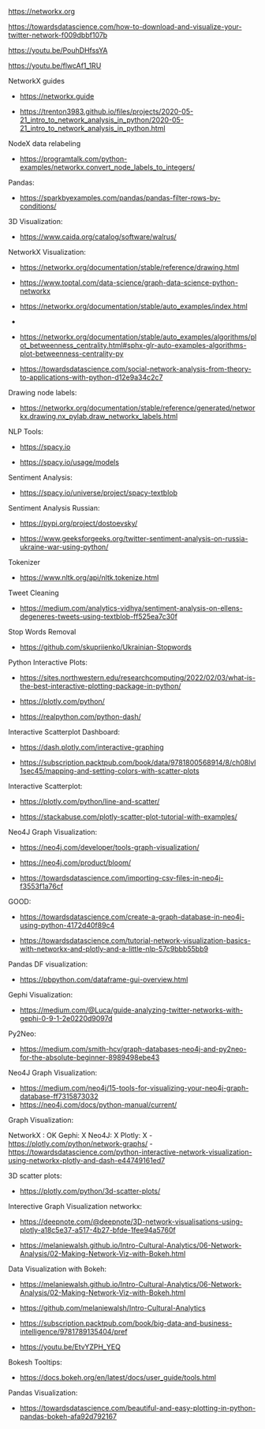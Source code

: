 https://networkx.org

https://towardsdatascience.com/how-to-download-and-visualize-your-twitter-network-f009dbbf107b


https://youtu.be/PouhDHfssYA


https://youtu.be/flwcAf1_1RU


NetworkX guides 

- https://networkx.guide

- https://trenton3983.github.io/files/projects/2020-05-21_intro_to_network_analysis_in_python/2020-05-21_intro_to_network_analysis_in_python.html

NodeX data relabeling

- https://programtalk.com/python-examples/networkx.convert_node_labels_to_integers/

Pandas:

- https://sparkbyexamples.com/pandas/pandas-filter-rows-by-conditions/

3D Visualization:

- https://www.caida.org/catalog/software/walrus/

NetworkX Visualization:

- https://networkx.org/documentation/stable/reference/drawing.html

- https://www.toptal.com/data-science/graph-data-science-python-networkx

- https://networkx.org/documentation/stable/auto_examples/index.html
- 
- https://networkx.org/documentation/stable/auto_examples/algorithms/plot_betweenness_centrality.html#sphx-glr-auto-examples-algorithms-plot-betweenness-centrality-py

- https://towardsdatascience.com/social-network-analysis-from-theory-to-applications-with-python-d12e9a34c2c7

Drawing node labels:

- https://networkx.org/documentation/stable/reference/generated/networkx.drawing.nx_pylab.draw_networkx_labels.html

NLP Tools:

- https://spacy.io

- https://spacy.io/usage/models

Sentiment Analysis:

- https://spacy.io/universe/project/spacy-textblob

Sentiment Analysis Russian:

- https://pypi.org/project/dostoevsky/

- https://www.geeksforgeeks.org/twitter-sentiment-analysis-on-russia-ukraine-war-using-python/

Tokenizer 

- https://www.nltk.org/api/nltk.tokenize.html

Tweet Cleaning 

- https://medium.com/analytics-vidhya/sentiment-analysis-on-ellens-degeneres-tweets-using-textblob-ff525ea7c30f

Stop Words Removal 

- https://github.com/skupriienko/Ukrainian-Stopwords

Python Interactive Plots:

- https://sites.northwestern.edu/researchcomputing/2022/02/03/what-is-the-best-interactive-plotting-package-in-python/

- https://plotly.com/python/

- https://realpython.com/python-dash/

Interactive Scatterplot Dashboard:

- https://dash.plotly.com/interactive-graphing

- https://subscription.packtpub.com/book/data/9781800568914/8/ch08lvl1sec45/mapping-and-setting-colors-with-scatter-plots

Interactive Scatterplot:

- https://plotly.com/python/line-and-scatter/

- https://stackabuse.com/plotly-scatter-plot-tutorial-with-examples/

Neo4J Graph Visualization:

- https://neo4j.com/developer/tools-graph-visualization/

- https://neo4j.com/product/bloom/

- https://towardsdatascience.com/importing-csv-files-in-neo4j-f3553f1a76cf

GOOD:

- https://towardsdatascience.com/create-a-graph-database-in-neo4j-using-python-4172d40f89c4

- https://towardsdatascience.com/tutorial-network-visualization-basics-with-networkx-and-plotly-and-a-little-nlp-57c9bbb55bb9


Pandas DF visualization:

- https://pbpython.com/dataframe-gui-overview.html

Gephi Visualization:

- https://medium.com/@Luca/guide-analyzing-twitter-networks-with-gephi-0-9-1-2e0220d9097d

Py2Neo:

- https://medium.com/smith-hcv/graph-databases-neo4j-and-py2neo-for-the-absolute-beginner-8989498ebe43


Neo4J Graph Visualization:

- https://medium.com/neo4j/15-tools-for-visualizing-your-neo4j-graph-database-ff7315873032
- https://neo4j.com/docs/python-manual/current/

Graph Visualization:

NetworkX : OK
Gephi: X
Neo4J: X
Plotly: X
    - https://plotly.com/python/network-graphs/
    - https://towardsdatascience.com/python-interactive-network-visualization-using-networkx-plotly-and-dash-e44749161ed7

3D scatter plots:

- https://plotly.com/python/3d-scatter-plots/


Interective Graph Visualization networkx:

- https://deepnote.com/@deepnote/3D-network-visualisations-using-plotly-a18c5e37-a517-4b27-bfde-1fee94a5760f

- https://melaniewalsh.github.io/Intro-Cultural-Analytics/06-Network-Analysis/02-Making-Network-Viz-with-Bokeh.html


Data Visualization with Bokeh:

- https://melaniewalsh.github.io/Intro-Cultural-Analytics/06-Network-Analysis/02-Making-Network-Viz-with-Bokeh.html

- https://github.com/melaniewalsh/Intro-Cultural-Analytics

- https://subscription.packtpub.com/book/big-data-and-business-intelligence/9781789135404/pref

- https://youtu.be/EtvYZPH_YEQ

Bokesh Tooltips:

- https://docs.bokeh.org/en/latest/docs/user_guide/tools.html

Pandas Visualization:

- https://towardsdatascience.com/beautiful-and-easy-plotting-in-python-pandas-bokeh-afa92d792167




